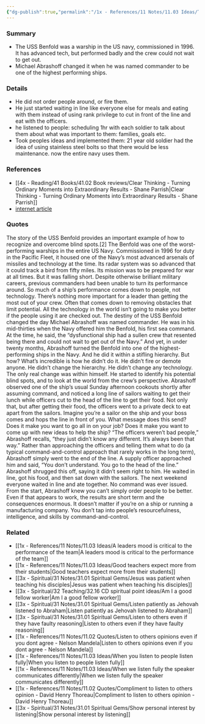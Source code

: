 ```yaml
---
{"dg-publish":true,"permalink":"/1x - References/11 Notes/11.03 Ideas/Teach by example - How Michael Abrashoff turned around the USS Benfold/","title":"Teach by example - How Michael Abrashoff turned around the USS Benfold","noteIcon":"","created":"2023-12-11T22:40:36.000+03:00","updated":"2024-02-14T20:18:22.970+03:00"}
---
```



### Summary
- The USS Benfold was a warship in the US navy, commissioned in 1996. It has advanced tech, but performed badly and the crew could not wait to get out.
- Michael Abrashoff changed it when he was named commander to be one of the highest performing ships.

### Details
- He did not order people around, or fire them. 
- He just started waiting in line like everyone else for meals and eating with them instead of using rank privilege to cut in front of the line and eat with the officers.
- he listened to people: scheduling 1hr with each soldier to talk about them about what was important to them: families, goals etc.
- Took peoples ideas and implemented them: 21 year old soldier had the idea of using stainless steel bolts so that there would be less maintenance. now the entire navy uses them.

### References
- [[4x - Reading/41 Books/41.02 Book reviews/Clear Thinking - Turning Ordinary Moments into Extraordinary Results - Shane  Parrish\|Clear Thinking - Turning Ordinary Moments into Extraordinary Results - Shane  Parrish]]
- [internet article](https://www.ishn.com/articles/105127-how-navy-captain-d-michael-abrashoff-turned-his-ship-around)

### Quotes
The story of the USS Benfold provides an important example of how to recognize and overcome blind spots.[2] The Benfold was one of the worst-performing warships in the entire US Navy. Commissioned in 1996 for duty in the Pacific Fleet, it housed one of the Navy’s most advanced arsenals of missiles and technology at the time. Its radar system was so advanced that it could track a bird from fifty miles. Its mission was to be prepared for war at all times. But it was falling short. Despite otherwise brilliant military careers, previous commanders had
been unable to turn its performance around. So much of a ship’s performance comes down to people, not technology. There’s nothing more important for a leader than getting the most out of your crew. Often that comes down to removing obstacles that limit potential. All the technology in the world isn’t going to make you better if the people using it are checked out. The destiny of the USS Benfold changed the day Michael Abrashoff was
named commander. He was in his mid-thirties when the Navy offered him the Benfold, his first sea command. At the time, he said, the “dysfunctional ship had a sullen crew that resented being there and could not wait to get out of the Navy.” And yet, in under twenty months, Abrashoff turned the Benfold into one of the highest-performing ships in the Navy. And he did it within a stifling hierarchy. But how? What’s incredible is how he didn’t do it. He didn’t fire or demote anyone. He didn’t change the hierarchy. He didn’t change any technology. The only real change was within himself. He started to identify his potential blind spots, and to look at the world from the crew’s perspective. Abrashoff observed one of the ship’s usual Sunday afternoon cookouts shortly after assuming command, and noticed a long line of sailors waiting to get their lunch while officers cut to the head of the line to get their food. Not only that, but after getting their food, the officers went to a private deck to eat apart from the sailors. Imagine you’re a sailor on the ship and your boss comes and hops the line in front of you. What message does this send? Does it make you want to go all in on your job? Does it make you want to come up with new ideas to help the ship? “The officers weren’t bad people,” Abrashoff recalls, “they just didn’t know any different. It’s always been that way.” Rather than approaching the officers and telling them what to do (a typical command-and-control approach that rarely works in the long term), Abrashoff simply went to the end of the line. A supply officer approached him and said, “You don’t understand. You go to the head of the line.” Abrashoff shrugged this off, saying it didn’t seem right to him. He waited in line, got his food, and then sat down with the sailors. The next weekend everyone waited in line and ate together. No command was ever issued. From the start, Abrashoff knew you can’t simply order people to be better. Even if that appears to work, the results are short term and the consequences enormous. It doesn’t matter if you’re on a ship or running a manufacturing company. You don’t tap into people’s resourcefulness, intelligence, and skills by command-and-control.


### Related
- [[1x - References/11 Notes/11.03 Ideas/A leaders mood is critical to the performance of the team\|A leaders mood is critical to the performance of the team]]
- [[1x - References/11 Notes/11.03 Ideas/Good teachers expect more from their students\|Good teachers expect more from their students]]
- [[3x - Spiritual/31 Notes/31.01 Spiritual Gems/Jesus was patient when teaching his disciples\|Jesus was patient when teaching his disciples]]
- [[3x - Spiritual/32 Teaching/32.16 CD spiritual point ideas/Am I a good fellow worker\|Am I a good fellow worker]]
- [[3x - Spiritual/31 Notes/31.01 Spiritual Gems/Listen patiently as Jehovah listened to Abraham\|Listen patiently as Jehovah listened to Abraham]]
- [[3x - Spiritual/31 Notes/31.01 Spiritual Gems/Listen to others even if they have faulty reasoning\|Listen to others even if they have faulty reasoning]]
- [[1x - References/11 Notes/11.02 Quotes/Listen to others opinions even if you dont agree - Nelson Mandela\|Listen to others opinions even if you dont agree - Nelson Mandela]]
- [[1x - References/11 Notes/11.03 Ideas/When you listen to people listen fully\|When you listen to people listen fully]]
- [[1x - References/11 Notes/11.03 Ideas/When we listen fully the speaker communicates differently\|When we listen fully the speaker communicates differently]]
- [[1x - References/11 Notes/11.02 Quotes/Compliment to listen to others opinion - David Henry Thoreau\|Compliment to listen to others opinion - David Henry Thoreau]]
- [[3x - Spiritual/31 Notes/31.01 Spiritual Gems/Show personal interest by listening\|Show personal interest by listening]]
